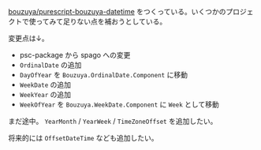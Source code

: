 [bouzuya/purescript-bouzuya-datetime][] をつくっている。いくつかのプロジェクトで使ってみて足りない点を補おうとしている。

変更点は↓。

- psc-package から spago への変更
- `OrdinalDate` の追加
- `DayOfYear` を `Bouzuya.OrdinalDate.Component` に移動
- `WeekDate` の追加
- `WeekYear` の追加
- `WeekOfYear` を `Bouzuya.WeekDate.Component` に `Week` として移動

まだ途中。 `YearMonth` / `YearWeek` / `TimeZoneOffset` を追加したい。

将来的には `OffsetDateTime` なども追加したい。

[bouzuya/purescript-bouzuya-datetime]: https://github.com/bouzuya/purescript-bouzuya-datetime

